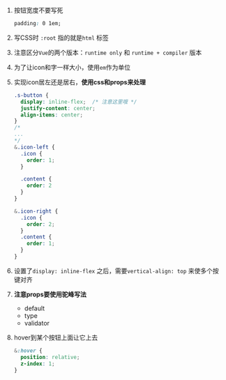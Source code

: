 1. 按钮宽度不要写死

   ```css
   padding: 0 1em;
   ```

2. 写CSS时 `:root` 指的就是`html` 标签

3. 注意区分`Vue`的两个版本：`runtime only` 和 `runtime + compiler` 版本

4. 为了让icon和字一样大小，使用`em`作为单位

5. 实现icon居左还是居右，**使用css和props来处理** 

   ```css
   .s-button {
     display: inline-flex;  /* 注意这里哦 */
     justify-content: center;
     align-items: center;
   }
   /*
   ...
   */
   &.icon-left {
     .icon {
       order: 1;
     }
   
     .content {
       order: 2
     }
   }
   
   &.icon-right {
     .icon {
       order: 2;
     }
     .content {
       order: 1;
     }
   }
   ```

6. 设置了`display: inline-flex` 之后，需要`vertical-align: top` 来使多个按键对齐

7. **注意props要使用驼峰写法**

   - default
   - type
   - validator

8. hover到某个按钮上面让它上去

   ```css
   &:hover {
     position: relative;
     z-index: 1;
   }
   ```

   
